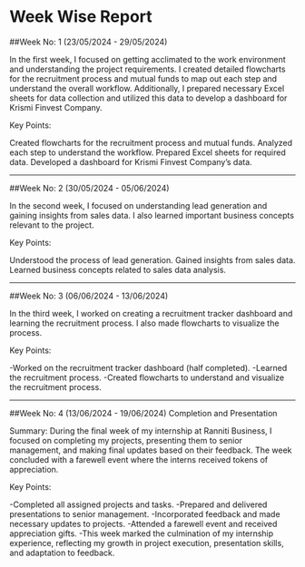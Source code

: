 # Week Wise Report

##Week No: 1 (23/05/2024 - 29/05/2024)

In the first week, I focused on getting acclimated to the work environment and understanding the project requirements. I created detailed flowcharts for the recruitment process and mutual funds to map out each step and understand the overall workflow. Additionally, I prepared necessary Excel sheets for data collection and utilized this data to develop a dashboard for Krismi Finvest Company.

Key Points:

Created flowcharts for the recruitment process and mutual funds.
Analyzed each step to understand the workflow.
Prepared Excel sheets for required data.
Developed a dashboard for Krismi Finvest Company’s data.

___________________________________________________________________


##Week No: 2 (30/05/2024 - 05/06/2024)

In the second week, I focused on understanding lead generation and gaining insights from sales data. I also learned important business concepts relevant to the project.

Key Points:

Understood the process of lead generation.
Gained insights from sales data.
Learned business concepts related to sales data analysis.


___________________________________________________________________


##Week No: 3 (06/06/2024 - 13/06/2024)

In the third week, I worked on creating a recruitment tracker dashboard and learning the recruitment process. I also made flowcharts to visualize the process.

Key Points:

-Worked on the recruitment tracker dashboard (half completed).
-Learned the recruitment process.
-Created flowcharts to understand and visualize the recruitment process.


___________________________________________________________________



##Week No: 4 (13/06/2024 - 19/06/2024)
Completion and Presentation

Summary:
During the final week of my internship at Ranniti Business, I focused on completing my projects, presenting them to senior management, and making final updates based on their feedback. The week concluded with a farewell event where the interns received tokens of appreciation.

Key Points:

-Completed all assigned projects and tasks.
-Prepared and delivered presentations to senior management.
-Incorporated feedback and made necessary updates to projects.
-Attended a farewell event and received appreciation gifts.
-This week marked the culmination of my internship experience, reflecting my growth in project execution, presentation skills, and adaptation to feedback.